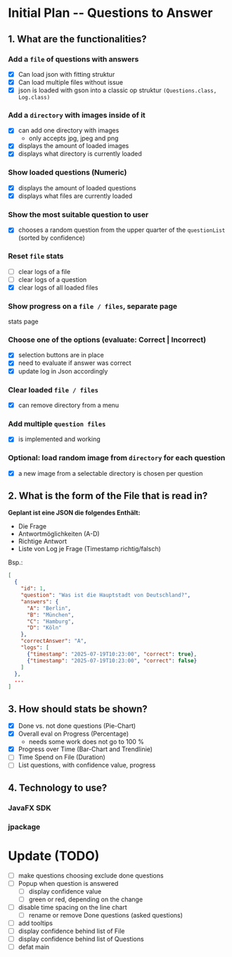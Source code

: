 # Initial Plan -- Questions to Answer
## 1. What are the functionalities?
### Add a `file` of questions with answers
- [x] Can load json with fitting struktur
- [x] Can load multiple files without issue
- [x] json is loaded with gson into a classic op struktur `(Questions.class, Log.class)`
### Add a `directory` with images inside of it
- [x] can add one directory with images
  - only accepts jpg, jpeg and png
- [x] displays the amount of loaded images
- [x] displays what directory is currently loaded
### Show loaded questions (Numeric)
- [x] displays the amount of loaded questions
- [x] displays what files are currently loaded
### Show the most suitable question to user
- [x] chooses a random question from the upper quarter of the `questionList` (sorted by confidence)
### Reset `file` stats
- [ ] clear logs of a file
- [ ] clear logs of a question
- [x] clear logs of all loaded files
### Show progress on a `file / files`, separate page
stats page
### Choose one of the options (evaluate: Correct | Incorrect)
- [x] selection buttons are in place
- [x] need to evaluate if answer was correct
- [x] update log in Json accordingly
### Clear loaded `file / files`
- [x] can remove directory from a menu
### Add multiple `question files`
- [x] is implemented and working
### Optional: load random image from `directory` for each question
- [x] a new image from a selectable directory is chosen per question
## 2. What is the form of the File that is read in?
**Geplant ist eine JSON die folgendes Enthält:** 
- Die Frage
- Antwortmöglichkeiten (A-D)
- Richtige Antwort
- Liste von Log je Frage (Timestamp richtig/falsch)

Bsp.:
```JSON
[
  {
    "id": 1,
    "question": "Was ist die Hauptstadt von Deutschland?",
    "answers": {
      "A": "Berlin",
      "B": "München",
      "C": "Hamburg",
      "D": "Köln"
    },
    "correctAnswer": "A",
    "logs": [
      {"timestamp": "2025-07-19T10:23:00", "correct": true},
      {"timestamp": "2025-07-19T10:23:00", "correct": false}
    ]
  },
  ...
]
```
## 3. How should stats be shown?
- [x] Done vs. not done questions (Pie-Chart)
- [x] Overall eval on Progress (Percentage)
  - needs some work does not go to 100 %
- [x] Progress over Time (Bar-Chart and Trendlinie)
- [ ] Time Spend on File (Duration)
- [ ] List questions, with confidence value, progress
## 4. Technology to use?
### JavaFX SDK
### jpackage

# Update (TODO)
- [ ] make questions choosing exclude done questions
- [ ] Popup when question is answered
  - [ ] display confidence value
  - [ ] green or red, depending on the change
- [ ] disable time spacing on the line chart
  - [ ] rename or remove Done questions (asked questions)
- [ ] add tooltips
- [ ] display confidence behind list of File
- [ ] display confidence behind list of Questions
- [ ] defat main